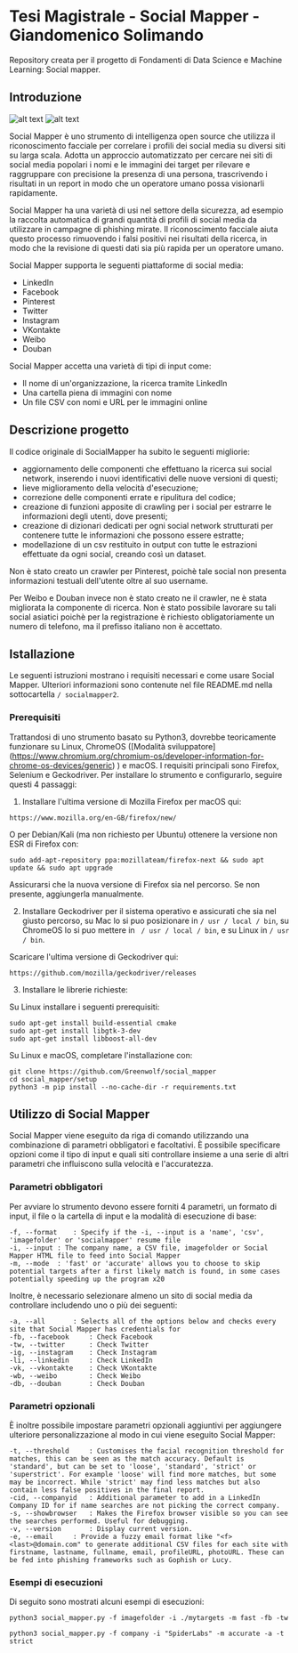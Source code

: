 # Tesi Magistrale - Social Mapper - Giandomenico Solimando
Repository creata per il progetto di Fondamenti di Data Science e Machine Learning: Social mapper.

## Introduzione
![alt text](https://img.shields.io/badge/Python-3_only-blue.svg "Python 3 only")
![alt text](https://img.shields.io/travis/Greenwolf/social_mapper.svg "Travis build status")

Social Mapper è uno strumento di intelligenza open source che utilizza il riconoscimento facciale per correlare i profili dei social media su diversi siti su larga scala. Adotta un approccio automatizzato per cercare nei siti di social media popolari i nomi e le immagini dei target per rilevare e raggruppare con precisione la presenza di una persona, trascrivendo i risultati in un report in modo che un operatore umano possa visionarli rapidamente.

Social Mapper ha una varietà di usi nel settore della sicurezza, ad esempio la raccolta automatica di grandi quantità di profili di social media da utilizzare in campagne di phishing mirate. Il riconoscimento facciale aiuta questo processo rimuovendo i falsi positivi nei risultati della ricerca, in modo che la revisione di questi dati sia più rapida per un operatore umano.

Social Mapper supporta le seguenti piattaforme di social media:
* LinkedIn
* Facebook
* Pinterest
* Twitter
* Instagram
* VKontakte
* Weibo
* Douban

Social Mapper accetta una varietà di tipi di input come:
* Il nome di un'organizzazione, la ricerca tramite LinkedIn
* Una cartella piena di immagini con nome
* Un file CSV con nomi e URL per le immagini online

## Descrizione progetto                                                                                                                                                 
Il codice originale di SocialMapper ha subito le seguenti migliorie:                                                                                                                                
* aggiornamento delle componenti che effettuano la ricerca sui social network, inserendo i nuovi identificativi delle nuove versioni di questi;                                     
* lieve miglioramento della velocità d'esecuzione;                                                                                                                      
* correzione delle componenti errate e ripulitura del codice;                                                                                                                                  
* creazione di funzioni apposite di crawling per i social per estrarre le informazioni degli utenti, dove presenti;                                                                             
* creazione di dizionari dedicati per ogni social network strutturati per contenere tutte le informazioni che possono essere estratte;                                  
* modellazione di un csv restituito in output con tutte le estrazioni effettuate da ogni social, creando così un dataset.                                                                        

Non è stato creato un crawler per Pinterest, poichè tale social non presenta informazioni testuali dell'utente oltre al suo username.  
 
Per Weibo e Douban invece non è stato creato ne il crawler, ne è stata migliorata la componente di ricerca. 
Non è stato possibile lavorare su tali social asiatici poichè per la registrazione è richiesto obligatoriamente un numero di telefono, ma il prefisso italiano non è accettato.

## Istallazione

Le seguenti istruzioni mostrano i requisiti necessari e come usare Social Mapper.
Ulteriori informazioni sono contenute nel file README.md nella sottocartella `/ socialmapper2`.
 
### Prerequisiti

Trattandosi di uno strumento basato su Python3, dovrebbe teoricamente funzionare su Linux, ChromeOS ([Modalità sviluppatore] (https://www.chromium.org/chromium-os/developer-information-for-chrome-os-devices/generic) ) e macOS. I requisiti principali sono Firefox, Selenium e Geckodriver. Per installare lo strumento e configurarlo, seguire questi 4 passaggi:

1) Installare l'ultima versione di Mozilla Firefox per macOS qui:
```
https://www.mozilla.org/en-GB/firefox/new/
``` 
O per Debian/Kali (ma non richiesto per Ubuntu) ottenere la versione non ESR di Firefox con:
```
sudo add-apt-repository ppa:mozillateam/firefox-next && sudo apt update && sudo apt upgrade
```
Assicurarsi che la nuova versione di Firefox sia nel percorso. Se non presente, aggiungerla manualmente.

2) Installare Geckodriver per il sistema operativo e assicurati che sia nel giusto percorso, su Mac lo si puo posizionare in `/ usr / local / bin`, su ChromeOS lo si puo mettere in ` / usr / local / bin`, e su Linux in `/ usr / bin`.

Scaricare l'ultima versione di Geckodriver qui:
```
https://github.com/mozilla/geckodriver/releases
```   
3) Installare le librerie richieste:

Su Linux installare i seguenti prerequisiti:

```
sudo apt-get install build-essential cmake
sudo apt-get install libgtk-3-dev
sudo apt-get install libboost-all-dev
```

Su Linux e macOS, completare l'installazione con:

```
git clone https://github.com/Greenwolf/social_mapper
cd social_mapper/setup
python3 -m pip install --no-cache-dir -r requirements.txt
```           

## Utilizzo di Social Mapper

Social Mapper viene eseguito da riga di comando utilizzando una combinazione di parametri obbligatori e facoltativi. È possibile specificare opzioni come il tipo di input e quali siti controllare insieme a una serie di altri parametri che influiscono sulla velocità e l'accuratezza.

### Parametri obbligatori

Per avviare lo strumento devono essere forniti 4 parametri, un formato di input, il file o la cartella di input e la modalità di esecuzione di base:

```
-f, --format	: Specify if the -i, --input is a 'name', 'csv', 'imagefolder' or 'socialmapper' resume file
-i, --input	: The company name, a CSV file, imagefolder or Social Mapper HTML file to feed into Social Mapper
-m, --mode	: 'fast' or 'accurate' allows you to choose to skip potential targets after a first likely match is found, in some cases potentially speeding up the program x20
```

Inoltre, è necessario selezionare almeno un sito di social media da controllare includendo uno o più dei seguenti:

```
-a, --all		: Selects all of the options below and checks every site that Social Mapper has credentials for
-fb, --facebook		: Check Facebook
-tw, --twitter		: Check Twitter
-ig, --instagram	: Check Instagram
-li, --linkedin		: Check LinkedIn
-vk, --vkontakte	: Check VKontakte
-wb, --weibo		: Check Weibo
-db, --douban		: Check Douban
```         

### Parametri opzionali

È inoltre possibile impostare parametri opzionali aggiuntivi per aggiungere ulteriore personalizzazione al modo in cui viene eseguito Social Mapper:

```
-t, --threshold		: Customises the facial recognition threshold for matches, this can be seen as the match accuracy. Default is 'standard', but can be set to 'loose', 'standard', 'strict' or 'superstrict'. For example 'loose' will find more matches, but some may be incorrect. While 'strict' may find less matches but also contain less false positives in the final report.
-cid, --companyid	: Additional parameter to add in a LinkedIn Company ID for if name searches are not picking the correct company.
-s, --showbrowser	: Makes the Firefox browser visible so you can see the searches performed. Useful for debugging.
-v, --version		: Display current version.
-e, --email		: Provide a fuzzy email format like "<f><last>@domain.com" to generate additional CSV files for each site with firstname, lastname, fullname, email, profileURL, photoURL. These can be fed into phishing frameworks such as Gophish or Lucy.

```

### Esempi di esecuzioni 

Di seguito sono mostrati alcuni esempi di esecuzioni:

```
python3 social_mapper.py -f imagefolder -i ./mytargets -m fast -fb -tw

python3 social_mapper.py -f company -i "SpiderLabs" -m accurate -a -t strict     
``` 